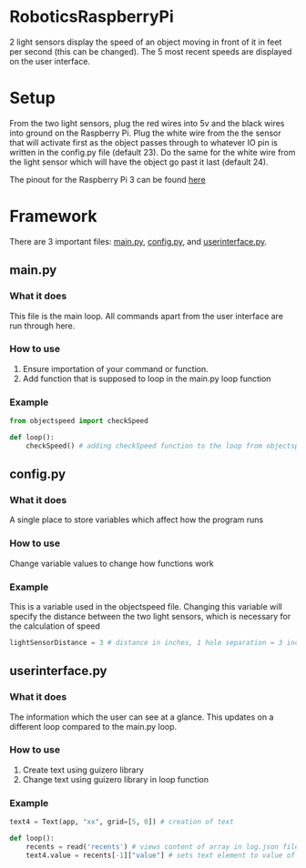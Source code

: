 # RoboticsRaspberryPi

2 light sensors display the speed of an object moving in front of it in feet per second (this can be changed). The 5 most recent speeds are displayed on the user interface.

# Setup

From the two light sensors, plug the red wires into 5v and the black wires into ground on the Raspberry Pi. Plug the white wire from the the sensor that will activate first as the object passes through to whatever IO pin is written in the config.py file (default 23). Do the same for the white wire from the light sensor which will have the object go past it last (default 24).

The pinout for the Raspberry Pi 3 can be found [here](https://www.raspberrypi.org/documentation/usage/gpio/)

# Framework

There are 3 important files: [main.py](#mainpy), [config.py](#configpy), and [userinterface.py](#userinterfacepy). 

## main.py

### What it does

This file is the main loop. All commands apart from the user interface are run through here.

### How to use

  1. Ensure importation of your command or function.
  2. Add function that is supposed to loop in the main.py loop function

### Example

```python
from objectspeed import checkSpeed
```
```python
def loop():
    checkSpeed() # adding checkSpeed function to the loop from objectspeed file
```

## config.py

### What it does

A single place to store variables which affect how the program runs

### How to use
  
  Change variable values to change how functions work

### Example

This is a variable used in the objectspeed file. Changing this variable will specify the distance between the two light sensors, which is necessary for the calculation of speed
```python
lightSensorDistance = 3 # distance in inches, 1 hole separation = 3 inches, 0 hole = 1.5 inches
```

## userinterface.py

### What it does

The information which the user can see at a glance. This updates on a different loop compared to the main.py loop.

### How to use

  1. Create text using guizero library
  2. Change text using guizero library in loop function

### Example

```python
text4 = Text(app, "xx", grid=[5, 0]) # creation of text
```
```python
def loop():
    recents = read('recents') # views content of array in log.json file
    text4.value = recents[-1]["value"] # sets text element to value of the array's last element
```
